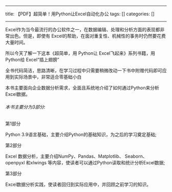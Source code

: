 
--- 
title:  【PDF】超简单！用Python让Excel自动化办公 
tags: []
categories: [] 

---
 Excel作为当今最流行的办公软件之一，在数据编辑、处理和分析方面的表现都非常出色。但是，即使有 Excel的帮助，在面对重复性、机械性的事务时仍然要花费大量时间。

 所以今天了解一下这本《超简单，用 Python让 Excel飞起来》系列书籍，用 Python给 Excel“插上翅膀”

 全书代码简洁，思路清晰，在学习过程中只需要稍微改动一下书中附赠代码即可应用到实际场景中，非常适合零基础小白

本书主要面向企业数据分析需求，全面且系统地介绍了如何通过Python来分析Excel数据。



###### 本书主要分为3部分:

第1部分

Python 3.9语言基础，主要介绍Python的基础知识，为之后的学习奠定基础;

第2部分

Excel 数据分析，主要介绍NumPy、Pandas、Matplotlib、 Seaborn、 openpyxl 和xlwings 等内容，使读者可以通过Python读取和统计分析Excel数据;

第3部分

Excel数据分析实践，使读者回归到实际应用中，并回顾之前学习的知识。




